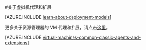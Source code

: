 <properties
 pageTitle="Azure VM 代理和扩展 | Azure"
 description="提供了代理和扩展的概述以及如何使用经典部署模型安装代理。"
 services="virtual-machines-windows"
 documentationCenter=""
 authors="squillace"
 manager="timlt"
 editor=""
 tags="azure-service-management"/>

<tags
 ms.service="virtual-machines-windows"
 ms.devlang="na"
 ms.topic="article"
 ms.tgt_pltfrm="vm-windows"
 ms.workload="infrastructure-services"
 ms.date="08/23/2016"
 wacn.date="10/25/2016"
 ms.author="rasquill"/>

#关于虚拟机代理和扩展

[AZURE.INCLUDE [learn-about-deployment-models](../../includes/learn-about-deployment-models-classic-include.md)]

更多关于资源管理器的 VM 代理和扩展，请点击[这里](/documentation/articles/virtual-machines-windows-extensions-features/)。

[AZURE.INCLUDE [virtual-machines-common-classic-agents-and-extensions](../../includes/virtual-machines-common-classic-agents-and-extensions.md)]

<!---HONumber=Mooncake_0215_2016-->